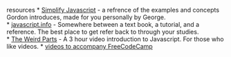 resources
	* [Simplify Javascript](https://github.com/GeorgeFourikis/Simplify-JavaScript) - a refrence of the examples and concepts Gordon introduces, made for you personally by George.  
	* [javascript.info](https://www.javascipt.info) - Somewhere between a text book, a tutorial, and a reference.  The best place to get refer back to through your studies.  
	* [The Weird Parts](https://www.youtube.com/watch?v=Bv_5Zv5c-Ts) - A 3 hour video introduction to Javascript.  For those who like videos.
	* [videos to accompany FreeCodeCamp](https://medium.freecodecamp.com/my-giant-javascript-basics-course-is-now-live-on-youtube-and-its-100-free-9020a21bbc27) 

